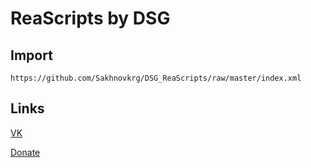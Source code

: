 # ReaScripts by DSG

## Import
`https://github.com/Sakhnovkrg/DSG_ReaScripts/raw/master/index.xml`

## Links
[VK](https://vk.com/alexdsg)

[Donate](https://www.buymeacoffee.com/dsgdnb)
